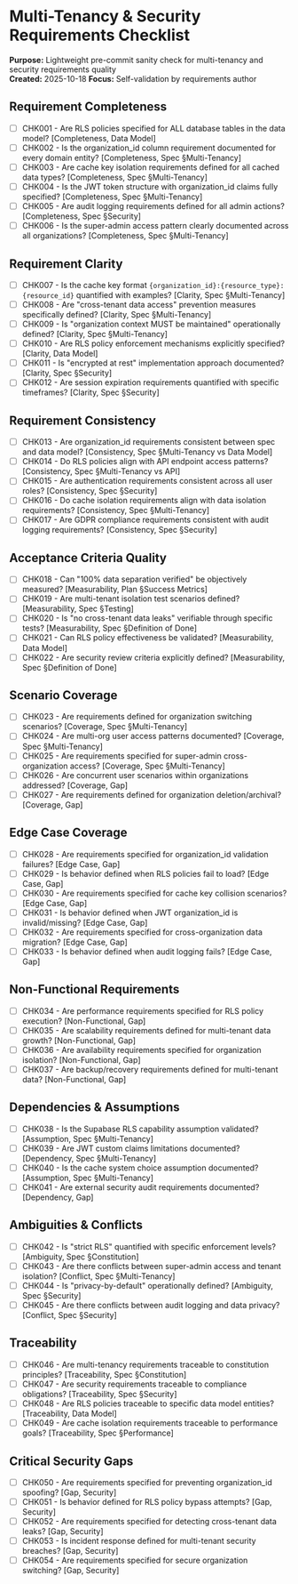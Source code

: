 # Multi-Tenancy & Security Requirements Checklist

**Purpose:** Lightweight pre-commit sanity check for multi-tenancy and security requirements quality  
**Created:** 2025-10-18
**Focus:** Self-validation by requirements author

## Requirement Completeness

- [ ] CHK001 - Are RLS policies specified for ALL database tables in the data model? [Completeness, Data Model]
- [ ] CHK002 - Is the organization_id column requirement documented for every domain entity? [Completeness, Spec §Multi-Tenancy]
- [ ] CHK003 - Are cache key isolation requirements defined for all cached data types? [Completeness, Spec §Multi-Tenancy]
- [ ] CHK004 - Is the JWT token structure with organization_id claims fully specified? [Completeness, Spec §Multi-Tenancy]
- [ ] CHK005 - Are audit logging requirements defined for all admin actions? [Completeness, Spec §Security]
- [ ] CHK006 - Is the super-admin access pattern clearly documented across all organizations? [Completeness, Spec §Multi-Tenancy]

## Requirement Clarity

- [ ] CHK007 - Is the cache key format `{organization_id}:{resource_type}:{resource_id}` quantified with examples? [Clarity, Spec §Multi-Tenancy]
- [ ] CHK008 - Are "cross-tenant data access" prevention measures specifically defined? [Clarity, Spec §Multi-Tenancy]
- [ ] CHK009 - Is "organization context MUST be maintained" operationally defined? [Clarity, Spec §Multi-Tenancy]
- [ ] CHK010 - Are RLS policy enforcement mechanisms explicitly specified? [Clarity, Data Model]
- [ ] CHK011 - Is "encrypted at rest" implementation approach documented? [Clarity, Spec §Security]
- [ ] CHK012 - Are session expiration requirements quantified with specific timeframes? [Clarity, Spec §Security]

## Requirement Consistency

- [ ] CHK013 - Are organization_id requirements consistent between spec and data model? [Consistency, Spec §Multi-Tenancy vs Data Model]
- [ ] CHK014 - Do RLS policies align with API endpoint access patterns? [Consistency, Spec §Multi-Tenancy vs API]
- [ ] CHK015 - Are authentication requirements consistent across all user roles? [Consistency, Spec §Security]
- [ ] CHK016 - Do cache isolation requirements align with data isolation requirements? [Consistency, Spec §Multi-Tenancy]
- [ ] CHK017 - Are GDPR compliance requirements consistent with audit logging requirements? [Consistency, Spec §Security]

## Acceptance Criteria Quality

- [ ] CHK018 - Can "100% data separation verified" be objectively measured? [Measurability, Plan §Success Metrics]
- [ ] CHK019 - Are multi-tenant isolation test scenarios defined? [Measurability, Spec §Testing]
- [ ] CHK020 - Is "no cross-tenant data leaks" verifiable through specific tests? [Measurability, Spec §Definition of Done]
- [ ] CHK021 - Can RLS policy effectiveness be validated? [Measurability, Data Model]
- [ ] CHK022 - Are security review criteria explicitly defined? [Measurability, Spec §Definition of Done]

## Scenario Coverage

- [ ] CHK023 - Are requirements defined for organization switching scenarios? [Coverage, Spec §Multi-Tenancy]
- [ ] CHK024 - Are multi-org user access patterns documented? [Coverage, Spec §Multi-Tenancy]
- [ ] CHK025 - Are requirements specified for super-admin cross-organization access? [Coverage, Spec §Multi-Tenancy]
- [ ] CHK026 - Are concurrent user scenarios within organizations addressed? [Coverage, Gap]
- [ ] CHK027 - Are requirements defined for organization deletion/archival? [Coverage, Gap]

## Edge Case Coverage

- [ ] CHK028 - Are requirements specified for organization_id validation failures? [Edge Case, Gap]
- [ ] CHK029 - Is behavior defined when RLS policies fail to load? [Edge Case, Gap]
- [ ] CHK030 - Are requirements specified for cache key collision scenarios? [Edge Case, Gap]
- [ ] CHK031 - Is behavior defined when JWT organization_id is invalid/missing? [Edge Case, Gap]
- [ ] CHK032 - Are requirements specified for cross-organization data migration? [Edge Case, Gap]
- [ ] CHK033 - Is behavior defined when audit logging fails? [Edge Case, Gap]

## Non-Functional Requirements

- [ ] CHK034 - Are performance requirements specified for RLS policy execution? [Non-Functional, Gap]
- [ ] CHK035 - Are scalability requirements defined for multi-tenant data growth? [Non-Functional, Gap]
- [ ] CHK036 - Are availability requirements specified for organization isolation? [Non-Functional, Gap]
- [ ] CHK037 - Are backup/recovery requirements defined for multi-tenant data? [Non-Functional, Gap]

## Dependencies & Assumptions

- [ ] CHK038 - Is the Supabase RLS capability assumption validated? [Assumption, Spec §Multi-Tenancy]
- [ ] CHK039 - Are JWT custom claims limitations documented? [Dependency, Spec §Multi-Tenancy]
- [ ] CHK040 - Is the cache system choice assumption documented? [Assumption, Spec §Multi-Tenancy]
- [ ] CHK041 - Are external security audit requirements documented? [Dependency, Gap]

## Ambiguities & Conflicts

- [ ] CHK042 - Is "strict RLS" quantified with specific enforcement levels? [Ambiguity, Spec §Constitution]
- [ ] CHK043 - Are there conflicts between super-admin access and tenant isolation? [Conflict, Spec §Multi-Tenancy]
- [ ] CHK044 - Is "privacy-by-default" operationally defined? [Ambiguity, Spec §Security]
- [ ] CHK045 - Are there conflicts between audit logging and data privacy? [Conflict, Spec §Security]

## Traceability

- [ ] CHK046 - Are multi-tenancy requirements traceable to constitution principles? [Traceability, Spec §Constitution]
- [ ] CHK047 - Are security requirements traceable to compliance obligations? [Traceability, Spec §Security]
- [ ] CHK048 - Are RLS policies traceable to specific data model entities? [Traceability, Data Model]
- [ ] CHK049 - Are cache isolation requirements traceable to performance goals? [Traceability, Spec §Performance]

## Critical Security Gaps

- [ ] CHK050 - Are requirements specified for preventing organization_id spoofing? [Gap, Security]
- [ ] CHK051 - Is behavior defined for RLS policy bypass attempts? [Gap, Security]
- [ ] CHK052 - Are requirements specified for detecting cross-tenant data leaks? [Gap, Security]
- [ ] CHK053 - Is incident response defined for multi-tenant security breaches? [Gap, Security]
- [ ] CHK054 - Are requirements specified for secure organization switching? [Gap, Security]
